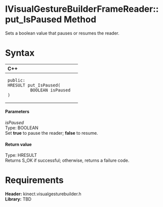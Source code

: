 IVisualGestureBuilderFrameReader::put\_IsPaused Method  
======================================================  

Sets a boolean value that pauses or resumes the reader. <span id="syntaxSection"></span>

Syntax  
======  

<table>
<colgroup>
<col width="100%" />
</colgroup>
<thead>
<tr class="header">
<th align="left">C++</th>
</tr>
</thead>
<tbody>
<tr class="odd">
<td align="left"><pre><code>public:  
HRESULT put_IsPaused(  
         BOOLEAN isPaused  
)</code></pre></td>
</tr>
</tbody>
</table>

<span id="ID4EG"></span>
#### Parameters  

*isPaused*    
Type: BOOLEAN  
 Set **true** to pause the reader; **false** to resume.  

<span id="ID4EP"></span>
#### Return value  

Type: HRESULT  
Returns S\_OK if successful; otherwise, returns a failure code.  

<span id="requirements"></span>

Requirements  
============  

**Header:** kinect.visualgesturebuilder.h  
**Library:** TBD  



<!--Please do not edit the data in the comment block below.-->
<!--
TOCTitle : put_IsPaused Method
RLTitle : IVisualGestureBuilderFrameReader::put_IsPaused Method
KeywordK : put_IsPaused method
KeywordK : IVisualGestureBuilderFrameReader::put_IsPaused method
KeywordF : IVisualGestureBuilderFrameReader::put_IsPaused
KeywordF : put_IsPaused
KeywordF : Microsoft.Kinect.visualgesturebuilder.IVisualGestureBuilderFrameReader.put_IsPaused(BOOLEAN)
KeywordA : M:Microsoft.Kinect.visualgesturebuilder.IVisualGestureBuilderFrameReader.put_IsPaused(BOOLEAN)
AssetID : M:Microsoft.Kinect.visualgesturebuilder.IVisualGestureBuilderFrameReader.put_IsPaused(BOOLEAN)
Locale : en-us
CommunityContent : 1
APIType : Managed
APILocation : 
APIName : Microsoft.Kinect.visualgesturebuilder.IVisualGestureBuilderFrameReader::put_IsPaused
TargetOS : Windows
TopicType : kbSyntax
DevLang : C++
DocSet : K4Wv2
ProjType : K4Wv2Proj
Technology : Kinect for Windows
Product : Kinect for Windows SDK v2
productversion : 20
-->
